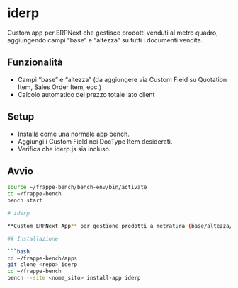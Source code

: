 # iderp
Custom app per ERPNext che gestisce prodotti venduti al metro quadro, aggiungendo campi “base” e “altezza” su tutti i documenti vendita.


## Funzionalità
- Campi “base” e “altezza” (da aggiungere via Custom Field su Quotation Item, Sales Order Item, ecc.)
- Calcolo automatico del prezzo totale lato client


## Setup
- Installa come una normale app bench.
- Aggiungi i Custom Field nei DocType Item desiderati.
- Verifica che iderp.js sia incluso.


## Avvio
```bash
source ~/frappe-bench/bench-env/bin/activate
cd ~/frappe-bench
bench start

# iderp

**Custom ERPNext App** per gestione prodotti a metratura (base/altezza/mq) e sincronizzazione automatica tra documenti (Preventivi, Ordini, Fatture, ecc).

## Installazione

```bash
cd ~/frappe-bench/apps
git clone <repo> iderp
cd ~/frappe-bench
bench --site <nome_sito> install-app iderp
